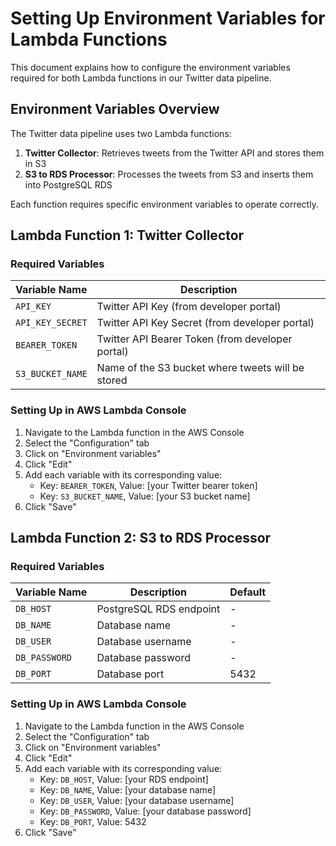 # Setting Up Environment Variables for Lambda Functions

This document explains how to configure the environment variables required for both Lambda functions in our Twitter data pipeline.

## Environment Variables Overview

The Twitter data pipeline uses two Lambda functions:
1. **Twitter Collector**: Retrieves tweets from the Twitter API and stores them in S3
2. **S3 to RDS Processor**: Processes the tweets from S3 and inserts them into PostgreSQL RDS

Each function requires specific environment variables to operate correctly.

## Lambda Function 1: Twitter Collector

### Required Variables

| Variable Name | Description |
|---------------|-------------|
| `API_KEY` | Twitter API Key (from developer portal) |
| `API_KEY_SECRET` | Twitter API Key Secret (from developer portal) |
| `BEARER_TOKEN` | Twitter API Bearer Token (from developer portal) |
| `S3_BUCKET_NAME` | Name of the S3 bucket where tweets will be stored |

### Setting Up in AWS Lambda Console

1. Navigate to the Lambda function in the AWS Console
2. Select the "Configuration" tab
3. Click on "Environment variables"
4. Click "Edit"
5. Add each variable with its corresponding value:
   - Key: `BEARER_TOKEN`, Value: [your Twitter bearer token]
   - Key: `S3_BUCKET_NAME`, Value: [your S3 bucket name]
6. Click "Save"

## Lambda Function 2: S3 to RDS Processor

### Required Variables

| Variable Name | Description | Default |
|---------------|-------------|---------|
| `DB_HOST` | PostgreSQL RDS endpoint | - |
| `DB_NAME` | Database name | - |
| `DB_USER` | Database username | - |
| `DB_PASSWORD` | Database password | - |
| `DB_PORT` | Database port | 5432 |

### Setting Up in AWS Lambda Console

1. Navigate to the Lambda function in the AWS Console
2. Select the "Configuration" tab
3. Click on "Environment variables"
4. Click "Edit"
5. Add each variable with its corresponding value:
   - Key: `DB_HOST`, Value: [your RDS endpoint]
   - Key: `DB_NAME`, Value: [your database name]
   - Key: `DB_USER`, Value: [your database username]
   - Key: `DB_PASSWORD`, Value: [your database password]
   - Key: `DB_PORT`, Value: 5432
6. Click "Save"